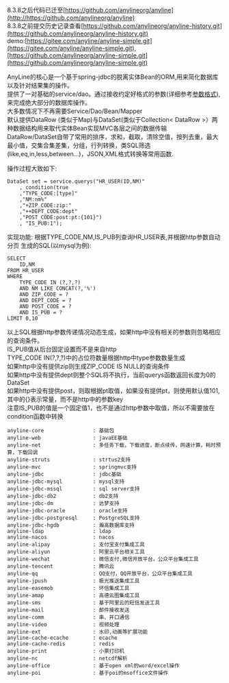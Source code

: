 8.3.8之后代码已迁至[https://github.com/anylineorg/anyline](http://https://github.com/anylineorg/anyline)  
 8.3.8之前提交历史记录查看[https://github.com/anylineorg/anyline-history.git](https://github.com/anylineorg/anyline-history.git)  
 demo:[https://gitee.com/anyline/anyline-simple.git](https://gitee.com/anyline/anyline-simple.git),[https://github.com/anylineorg/anyline-simple.git](https://github.com/anylineorg/anyline-simple.git)  
 

AnyLine的核心是一个基于spring-jdbc的脱离实体Bean的ORM,用来简化数据库以及针对结果集的操作。  
提供了一对基础的service/dao。通过接收约定好格式的参数(详细参考[参数格式]( http://doc.anyline.org/s?id=1059 )),来完成绝大部分的数据库操作。  
大多数情况下不再需要Service/Dao/Bean/Mapper  
默认提供DataRow (类似于Map)与DataSet(类似于Collection< DataRow >）两种数据结构用来取代实体Bean实现MVC各层之间的数据传输  
DataRow/DataSet自带了常用的排序，求和，截取，清除空值，按列去重，最大最小值，交集合集差集，分组，行列转换，类SQL筛选(like,eq,in,less,between...)，JSON,XML格式转换等常用函数.  

操作过程大致如下:  
```
DataSet set = service.querys("HR_USER(ID,NM)"
    , condition(true
    ,"TYPE_CODE:[type]"
    ,"NM:nm%"
    ,"+ZIP_CODE:zip:"
    ,"++DEPT_CODE:dept"
    ,"POST_CODE:post:pt:{101}")
    , "IS_PUB:1");
```
实现功能:
    根据TYPE_CODE,NM,IS_PUB列查询HR_USER表,并根据http参数自动分页
生成的SQL(以mysql为例):

```
SELECT
    ID,NM
FROM HR_USER  
WHERE
    TYPE_CODE IN (?,?,?)  
    AND NM LIKE CONCAT(?,'%')
    AND ZIP_CODE = ?
    AND DEPT_CODE = ?
    AND POST_CODE = ?
    AND IS_PUB = ?
LIMIT 0,10
```
以上SQL根据http参数传递情况动态生成，如果http中没有相关的参数则忽略相应的查询条件。  
IS_PUB值从后台固定设置而不是来自http   
TYPE_CODE IN(?,?,?)中的占位符数量根据http中type参数数量生成  
如果http中没有提供zip则生成ZIP_CODE IS NULL的查询条件  
如果http中没有提供dept则整个SQL将不执行，当前querys函数返回长度为0的DataSet  
如果http中没有提供post，则取根据pt取值，如果没有提供pt，则使用默认值101,其中的{}表示常量，而不是http中的参数key  
注意IS_PUB的值是一个固定值1，也不是通过http参数中取值，所以不需要放在condition函数中转换  


```
anyline-core                : 基础包
anyline-web                 : javaEE基础
anyline-net                 : 多任务下载，下载进度，断点续传，网速计算，耗时预算，下载回调	
anyline-struts              : strtus2支持
anyline-mvc                 : springmvc支持
anyline-jdbc                : jdbc基础
anyline-jdbc-mysql          : mysql支持
anyline-jdbc-mssql          : sql server支持
anyline-jdbc-db2            : db2支持
anyline-jdbc-dm             : 达梦支持
anyline-jdbc-oracle         : oracle支持
anyline-jdbc-postgresql     : PostgreSQL支持
anyline-jdbc-hgdb           : 瀚高数据库支持
anyline-ldap                : ldap
anyline-nacos               : nacos
anyline-alipay              : 支付宝支付集成工具
anyline-aliyun              : 阿里云平台相关工具
anyline-wechat              : 微信支付,微信开放平台，公众平台集成工具
anyline-tencent             : 腾讯云
anyline-qq                  : QQ支付，QQ开放平台，公众平台集成工具
anyline-jpush               : 极光推送集成工具
anyline-easemob             : 环信集成工具
anyline-amap                : 高德云图集成工具
anyline-sms                 : 基于阿里云的短信发送工具
anyline-mail                : 邮件接收发送
anyline-comm                : 串、并口通信
anyline-video               : 视频处理
anyline-ext                 : 水印,动画等扩展功能
anyline-cache-ecache        : ecache
anyline-cache-redis         : redis
anyline-print               : 小票打印机
anyline-nc	                : netcdf解析
anyline-office              : 基于open xml的word/excel操作
anyline-poi	                : 基于poi的msoffice文件操作
```
